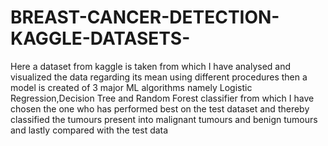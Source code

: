 # BREAST-CANCER-DETECTION-KAGGLE-DATASETS-
Here a dataset from kaggle is taken from which I have analysed and visualized the data regarding its mean using different procedures then a model is created of 3 major ML algorithms namely Logistic Regression,Decision Tree and Random Forest classifier from which I have chosen the one who has performed best on the test dataset and thereby classified the tumours present into malignant tumours and benign tumours and lastly compared with the test data
